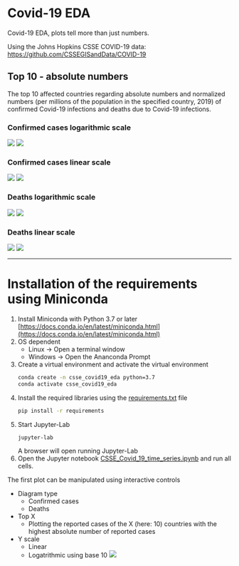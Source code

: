 # Covid-19 EDA
Covid-19 EDA, plots tell more than just numbers.

Using the Johns Hopkins CSSE COVID-19 data: https://github.com/CSSEGISandData/COVID-19 <br>

## Top 10 - absolute numbers
The top 10 affected countries regarding absolute numbers and normalized numbers (per millions of the population in the specified country, 2019) of confirmed Covid-19 infections and deaths due to Covid-19 infections. 
### Confirmed cases logarithmic scale
![](./Confirmed_top10_Log_10.svg)
![](./Confirmed_top10_Log_10_normalized.svg)
### Confirmed cases linear scale
![](./Confirmed_top10_Linear.svg)
![](./Confirmed_top10_Linear_normalized.svg)

### Deaths logarithmic scale
![](./Deaths_top10_Log_10.svg)
![](./Deaths_top10_Log_10_normalized.svg)
### Deaths linear scale
![](./Deaths_top10_Linear.svg)
![](./Deaths_top10_Linear_normalized.svg)


---
# Installation of the requirements using Miniconda
1. Install Miniconda with Python 3.7 or later [https://docs.conda.io/en/latest/miniconda.html](https://docs.conda.io/en/latest/miniconda.html)
2. OS dependent
    * Linux &rarr; Open a terminal window
    * Windows &rarr; Open the Ananconda Prompt
4. Create a virtual environment and activate the virtual environment
    ```bash
    conda create -n csse_covid19_eda python=3.7
    conda activate csse_covid19_eda
    ```
5. Install the required libraries using the [requirements.txt](requirements.txt) file
    ```bash
    pip install -r requirements
    ```
6. Start Jupyter-Lab
    ```bash
    jupyter-lab
    ```
    A browser will open running Jupyter-Lab
7. Open the Jupyter notebook [CSSE_Covid_19_time_series.ipynb](CSSE_Covid_19_time_series.ipynb) and run all cells.

The first plot can be manipulated using interactive controls
* Diagram type
    * Confirmed cases
    * Deaths
* Top X
    * Plotting the reported cases of the X (here: 10) countries with the highest absolute number of reported cases
* Y scale
    * Linear
    * Logatrithmic using base 10
![](screen_shot_ipywidgets.JPG)


